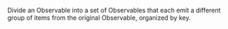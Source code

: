 Divide an Observable into a set of Observables that each emit a different group
of items from the original Observable, organized by key.
